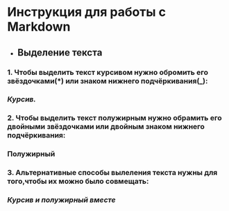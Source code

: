 # **Инструкция для работы с Markdown**

* ## Выделение текста

### 1. Чтобы выделить текст курсивом нужно обромить его звёздочками(*) или знаком нижнего подчёркивания(_):

### *Курсив.*

### 2. Чтобы выделить текст полужирным нужно обрамить его двойными звёздочками или двойным знаком нижнего подчёркивания:
###  **Полужирный**

### 3. Альтернативные способы вылеления текста нужны для того,чтобы их можно было совмещать:

### _Курсив и **полужирный** вместе_